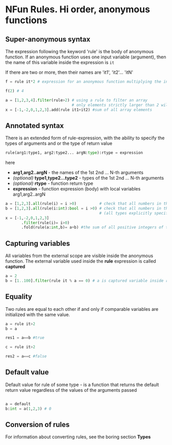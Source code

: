 # NFun Rules. Hi order, anonymous functions

## Super-anonymous syntax

The expression following the keyword 'rule' is the body of anonymous function. If an anonymous function uses one input variable (argument), then the  name of this variable inside the expression is `it`

If there are two or more, then their names are 'it1', 'it2'... 'itN'

```py
f = rule it*2 # expression for an anonymous function multiplying the input argument by 2

f(2) # 4

a = [1,2,3,4].filter(rule>2) # using a rule to filter an array 
                             # only elements strictly larger than 2 will be selected
x = [-1,-2,0,1,2,3].add(rule it1+it2) #sum of all array elements
```

## Annotated syntax
There is an extended form of rule-expression, with the ability to specify the types of arguments and or the type of return value

```py
rule(arg1:type1, arg2:type2... argN:type):rtype = expression
```
here
* **arg1,arg2..argN** - the names of the 1st 2nd ... N-th arguments
* *(optional)* **type1,type2...type2** - types of the 1st 2nd ... N-th arguments
* *(optional)* **rtype** - function return type
* **expression** - function expression (body) with local variables arg1,arg2..argN

```py
a = [1,2,3].all(rule(i) = i >0)          # check that all numbers in the array are positive
b = [1,2,3].all(rule(i:int):bool = i >0) # check that all numbers in the array are positive 
                                         # (all types explicitly specified)
x = [-1,-2,0,1,2,3]
       .filter(rule(i)= i>0)
       .fold(rule(a:int,b)= a+b) #the sum of all positive integers of the array
```
## Capturing variables

All variables from the external scope are visible inside the anonymous function. The external variable used inside the **rule** expression is called **captured**
```py
a = 2
b = [1..100].filter(rule it % a == 0) # a is captured variable inside rule expression
```

## Equality

Two rules are equal to each other if and only if comparable variables are initialized with the same value.

```py
a = rule it>2
b = a

res1 = a==b #true

c = rule it>2

res2 = a==c #false

```
## Default value

Default value for rule of some type - is a function that returns the default return value regardless of the values of the arguments passed

```py

a = default
b:int = a(1,2,3) # 0
```

## Conversion of rules

For information about converting rules, see the boring section **Types**
